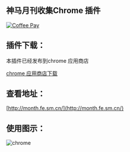 神马月刊收集Chrome 插件
----

[![Coffee Pay](http://cp.alibaba.net/projects/5713a15788fe1722400578fd/badge)](http://cp.alibaba.net/donates?id=5713a15788fe1722400578fd)

## 插件下载：

本插件已经发布到chrome 应用商店

[chrome 应用商店下载](https://chrome.google.com/webstore/detail/%E7%A5%9E%E9%A9%AC%E6%90%9C%E7%B4%A2%E6%9C%88%E5%88%8A%E6%8E%A8%E8%8D%90/alekbeeadgioeokadnpabhfchonpmdgb)

## 查看地址：

[http://month.fe.sm.cn/](http://month.fe.sm.cn/)

## 使用图示：

![chrome](http://ww4.sinaimg.cn/large/8ae515a4gw1f302reaukxj20wk0fydj8.jpg)